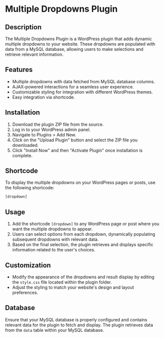 # Multiple Dropdowns Plugin

## Description
The Multiple Dropdowns Plugin is a WordPress plugin that adds dynamic multiple dropdowns to your website. These dropdowns are populated with data from a MySQL database, allowing users to make selections and retrieve relevant information.

## Features
- Multiple dropdowns with data fetched from MySQL database columns.
- AJAX-powered interactions for a seamless user experience.
- Customizable styling for integration with different WordPress themes.
- Easy integration via shortcode.

## Installation
1. Download the plugin ZIP file from the source.
2. Log in to your WordPress admin panel.
3. Navigate to Plugins > Add New.
4. Click on the "Upload Plugin" button and select the ZIP file you downloaded.
5. Click "Install Now" and then "Activate Plugin" once installation is complete.

## Shortcode
To display the multiple dropdowns on your WordPress pages or posts, use the following shortcode:
```bash
[dropdown]
```

## Usage
1. Add the shortcode `[dropdown]` to any WordPress page or post where you want the multiple dropdowns to appear.
2. Users can select options from each dropdown, dynamically populating subsequent dropdowns with relevant data.
3. Based on the final selection, the plugin retrieves and displays specific information related to the user's choices.

## Customization
- Modify the appearance of the dropdowns and result display by editing the `style.css` file located within the plugin folder.
- Adjust the styling to match your website's design and layout preferences.

## Database
Ensure that your MySQL database is properly configured and contains relevant data for the plugin to fetch and display. The plugin retrieves data from the `data` table within your MySQL database.

